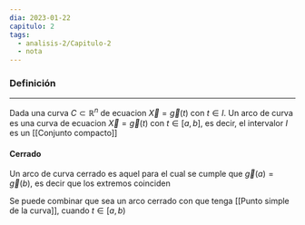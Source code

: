 ```yaml
---
dia: 2023-01-22
capitulo: 2
tags:
  - analisis-2/Capitulo-2
  - nota
---
```

### Definición
---
Dada una curva $C \subset \mathbb{R}^n$ de ecuacion $\vec{X} = \vec{g}(t)$ con $t \in I$. Un arco de curva es una curva de ecuacion $\vec{X} = \vec{g}(t)$ con $t \in [a, b]$,  es decir, el intervalor $I$ es un [[Conjunto compacto]]

#### Cerrado
Un arco de curva cerrado es aquel para el cual se cumple que $\vec{g}(a)=\vec{g}(b)$, es decir que los extremos coinciden

Se puede combinar que sea un arco cerrado con que tenga [[Punto simple de la curva]], cuando $t \in [a, b)$